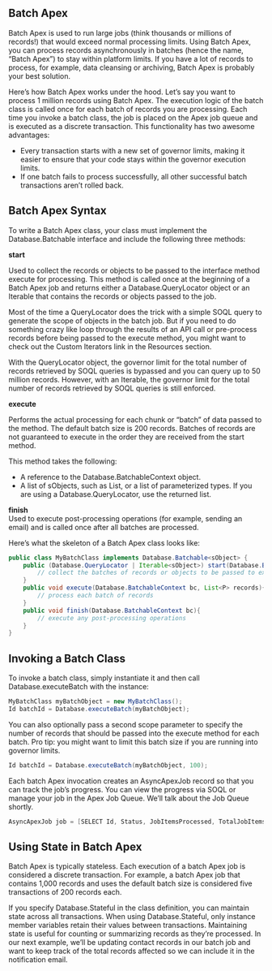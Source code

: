 ## Batch Apex

Batch Apex is used to run large jobs (think thousands or millions of records!) that would exceed normal processing limits. Using Batch Apex, you can process records asynchronously in batches (hence the name, “Batch Apex”) to stay within platform limits. If you have a lot of records to process, for example, data cleansing or archiving, Batch Apex is probably your best solution.

Here’s how Batch Apex works under the hood. Let’s say you want to process 1 million records using Batch Apex. The execution logic of the batch class is called once for each batch of records you are processing. Each time you invoke a batch class, the job is placed on the Apex job queue and is executed as a discrete transaction. This functionality has two awesome advantages:

-   Every transaction starts with a new set of governor limits, making it easier to ensure that your code stays within the governor execution limits.
-   If one batch fails to process successfully, all other successful batch transactions aren’t rolled back.

## Batch Apex Syntax

To write a Batch Apex class, your class must implement the Database.Batchable interface and include the following three methods:

**start**

Used to collect the records or objects to be passed to the interface method execute for processing. This method is called once at the beginning of a Batch Apex job and returns either a Database.QueryLocator object or an Iterable that contains the records or objects passed to the job.

Most of the time a QueryLocator does the trick with a simple SOQL query to generate the scope of objects in the batch job. But if you need to do something crazy like loop through the results of an API call or pre-process records before being passed to the execute method, you might want to check out the Custom Iterators link in the Resources section.

With the QueryLocator object, the governor limit for the total number of records retrieved by SOQL queries is bypassed and you can query up to 50 million records. However, with an Iterable, the governor limit for the total number of records retrieved by SOQL queries is still enforced.

**execute**

Performs the actual processing for each chunk or “batch” of data passed to the method. The default batch size is 200 records. Batches of records are not guaranteed to execute in the order they are received from the start method.

This method takes the following:

-   A reference to the Database.BatchableContext object.
-   A list of sObjects, such as List<sObject>, or a list of parameterized types. If you are using a Database.QueryLocator, use the returned list.

**finish**  
Used to execute post-processing operations (for example, sending an email) and is called once after all batches are processed.

  
Here’s what the skeleton of a Batch Apex class looks like:

```java
public class MyBatchClass implements Database.Batchable<sObject> {
    public (Database.QueryLocator | Iterable<sObject>) start(Database.BatchableContext bc) {
        // collect the batches of records or objects to be passed to execute
    }
    public void execute(Database.BatchableContext bc, List<P> records){
        // process each batch of records
    }
    public void finish(Database.BatchableContext bc){
        // execute any post-processing operations
    }
}
```



## Invoking a Batch Class

To invoke a batch class, simply instantiate it and then call Database.executeBatch with the instance:

```java
MyBatchClass myBatchObject = new MyBatchClass();
Id batchId = Database.executeBatch(myBatchObject);
```



You can also optionally pass a second scope parameter to specify the number of records that should be passed into the execute method for each batch. Pro tip: you might want to limit this batch size if you are running into governor limits.

```java
Id batchId = Database.executeBatch(myBatchObject, 100);
```



Each batch Apex invocation creates an AsyncApexJob record so that you can track the job’s progress. You can view the progress via SOQL or manage your job in the Apex Job Queue. We’ll talk about the Job Queue shortly.

```java
AsyncApexJob job = [SELECT Id, Status, JobItemsProcessed, TotalJobItems, NumberOfErrors FROM AsyncApexJob WHERE ID = :batchId ];
```



## Using State in Batch Apex

Batch Apex is typically stateless. Each execution of a batch Apex job is considered a discrete transaction. For example, a batch Apex job that contains 1,000 records and uses the default batch size is considered five transactions of 200 records each.

If you specify Database.Stateful in the class definition, you can maintain state across all transactions. When using Database.Stateful, only instance member variables retain their values between transactions. Maintaining state is useful for counting or summarizing records as they’re processed. In our next example, we’ll be updating contact records in our batch job and want to keep track of the total records affected so we can include it in the notification email.